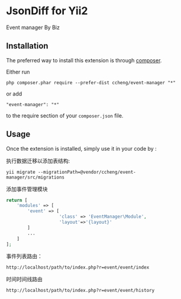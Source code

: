 JsonDiff for Yii2
=================
Event manager By Biz

Installation
------------

The preferred way to install this extension is through [composer](http://getcomposer.org/download/).

Either run

```
php composer.phar require --prefer-dist ccheng/event-manager "*"
```

or add

```
"event-manager": "*"
```

to the require section of your `composer.json` file.


Usage
-----

Once the extension is installed, simply use it in your code by  :

执行数据迁移以添加表结构:

```shell
yii migrate --migrationPath=@vendor/ccheng/event-manager/src/migrations
```

添加事件管理模块
```php
return [
	'modules' => [
		'event' => [
                    'class' => 'EventManager\Module',
                    'layout'=>'{layout}'
		]
		...
	]
];
```

事件列表路由：
```
http://localhost/path/to/index.php?r=event/event/index
```

时间时间线路由
```
http://localhost/path/to/index.php?r=event/event/history
```